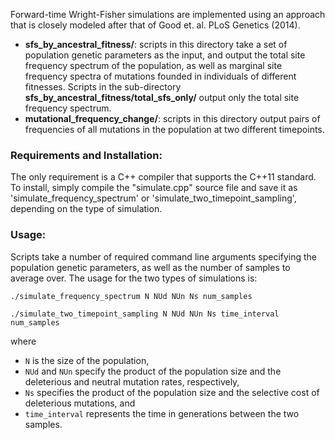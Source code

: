 Forward-time Wright-Fisher simulations are implemented using an approach that is closely modeled after that of Good et. al. PLoS Genetics (2014).

  - **sfs_by_ancestral_fitness/**: scripts in this directory take a set of population genetic parameters as the input, and output the total site frequency spectrum of the population, as well as marginal site frequency spectra of mutations founded in individuals of different fitnesses. Scripts in the sub-directory **sfs_by_ancestral_fitness/total_sfs_only/** output only the total site frequency spectrum.
   - **mutational_frequency_change/**: scripts in this directory output pairs of frequencies of all mutations in the population at two different timepoints.

### Requirements and Installation:
The only requirement is a C++ compiler that supports the C++11 standard. To install, simply compile the "simulate.cpp" source file and save it as 'simulate_frequency_spectrum' or 'simulate_two_timepoint_sampling', depending on the type of simulation.

### Usage:

Scripts take a number of required command line arguments specifying the population genetic parameters, as well as the number of samples to average over. The usage for the two types of simulations is: 

	./simulate_frequency_spectrum N NUd NUn Ns num_samples

	./simulate_two_timepoint_sampling N NUd NUn Ns time_interval num_samples

where 
- ``N`` is the size of the population, 
- ``NUd`` and ``NUn`` specify the product of the population size and the deleterious and neutral mutation rates, respectively, 
- ``Ns`` specifies the product of the population size and the selective cost of deleterious mutations, and 
- ``time_interval`` represents the time in generations between the two samples.
